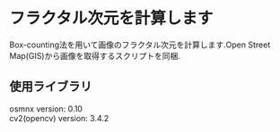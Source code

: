 # フラクタル次元を計算します
Box-counting法を用いて画像のフラクタル次元を計算します.Open Street Map(GIS)から画像を取得するスクリプトを同梱.


## 使用ライブラリ
osmnx version: 0.10</br>
cv2(opencv) version: 3.4.2</br>